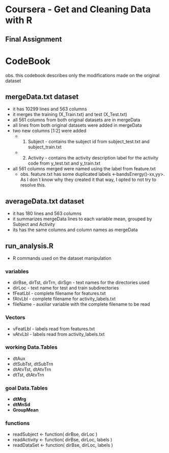 # Coursera - Get and Cleaning Data with R
## Final Assignment

# CodeBook
obs. this codebook describes only the modifications made on the original dataset

## mergeData.txt dataset
* it has 10299 lines and 563 columns
* it merges the training (X_Train.txt) and test (X_Test.txt)
* all 561 columns from both original datasets are in mergeData
* all lines from both original datasets were added in mergeData
* two new columns [1:2] were added
    * 1. Subject - contains the subject id from subject_test.txt and subject_train.txt
    * 2. Activity - contains the activity description label for the activity code from y_test.txt and y_train.txt
* all 561 columns merged were named using the label from feature.txt
    * obs. feature.txt has some duplicated labels <-bandsEnergy()-xx,yy>. As I don´t know why they created it that way, I opted to not try to resolve this.

## averageData.txt dataset
* it has 180 lines and 563 columns
* it summarizes mergeData lines to each variable mean, grouped by Subject and Activity
* its has the same columns and column names as mergeData

## run_analysis.R
* R commands used on the dataset manipulation
### variables
* dirBse, dirTst, dirTrn, dirSgn - text names for the directories used
* dirLoc - text name for test and train subdirectories
* fFeatLbl - complete filename for features.txt
* fAtvLbl - complete filename for activity_labels.txt
* fileName - auxiliar variable with the complete filename to be read
### Vectors
* vFeatLbl - labels read from features.txt
* vAtvLbl - labels read from activity_labels.txt
### working Data.Tables
* dtAux
* dtSubTst, dtSubTrn
* dtAtvTst, dtAtvTrn
* dtTst, dtAtvTrn
### goal Data.Tables
* **dtMrg**
* **dtMnSd**
* **GroupMean**
### functions
* readSubject <- function( dirBse, dirLoc )
* readActivity <- function( dirBse, dirLoc, labels )
* readDataSet <- function( dirBse, dirLoc, labels )
